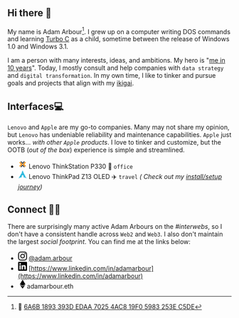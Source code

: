 ## Hi there 👋

My name is Adam Arbour[^1]. I grew up on a computer writing DOS commands and learning [Turbo C](https://en.wikipedia.org/wiki/Borland_Turbo_C) as a child, sometime between the release of Windows 1.0 and Windows 3.1.

I am a person with many interests, ideas, and ambitions. My hero is "[me in 10 years](https://medium.com/live-your-life-on-purpose/your-hero-should-be-your-10-year-self-in-the-future-matthew-mcconaughey-oscar-speech-27d57b5e3589)". Today, I mostly consult and help companies with `data strategy` and `digital transformation`. In my own time, I like to tinker and pursue goals and projects that align with my [ikigai](https://en.wikipedia.org/wiki/Ikigai).

[^1]: :key: [6A6B 1893 393D EDAA 7025  4AC8 19F0 5983 253E C5DE](https://github.com/adamarbour/adamarbour/blob/main/me.pub)

## Interfaces💻

`Lenovo` and `Apple` are my go-to companies. Many may not share my opinion, but `Lenovo` has undeniable reliability and maintenance capabilities. `Apple` just works... _with other `Apple` products_. I love to tinker and customize, but the OOTB (_out of the box_) experience is simple and streamlined.

- <img height="20" width="20" src="./img/proxmox.svg" /> Lenovo ThinkStation P330 :office: `office` 
- <img height="20" width="20" src="./img/arch.svg" /> Lenovo ThinkPad Z13 OLED :airplane: `travel` _( Check out my [install/setup journey](https://adamarbour.github.io/into-the-void/))_



## Connect 👨‍💻

There are surprisingly many active Adam Arbours on the _#interwebs_, so I don't have a consistent handle across `Web2` and `Web3`. I also don't maintain the largest _social footprint_. You can find me at the links below:

* <img height="20" width="20" src="./img/instagram.svg" /> [@adam.arbour](https://www.instagram.com/adam.arbour)
* <img height="20" width="20" src="./img/linkedin.svg" /> [https://www.linkedin.com/in/adamarbour](https://www.linkedin.com/in/adamarbour)
* <img height="20" width="20" src="./img/ethereum.svg" />adamarbour.eth





